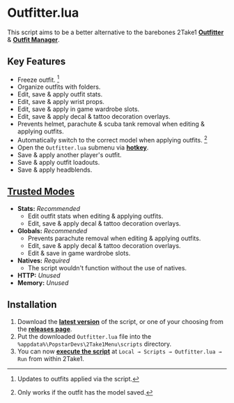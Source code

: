 # Outfitter.lua
This script aims to be a better alternative to the barebones 2Take1 [**Outfitter**](https://gta.2take1.menu/features/local/outfitter/) & [**Outfit Manager**](https://gta.2take1.menu/features/local/outfits/).

## Key Features
- Freeze outfit. [^1]
- Organize outfits with folders.
- Edit, save & apply outfit stats.
- Edit, save & apply wrist props.
- Edit, save & apply in game wardrobe slots.
- Edit, save & apply decal & tattoo decoration overlays.
- Prevents helmet, parachute & scuba tank removal when editing & applying outfits.
- Automatically switch to the correct model when applying outfits. [^2]
- Open the `Outfitter.lua` submenu via [**hotkey**](https://gta.2take1.menu/setup/keybinds/#feature-hotkeys).
- Save & apply another player's outfit.
- Save & apply outfit loadouts.
- Save & apply headblends.

## [Trusted Modes](https://gta.2take1.menu/dev/scripts/#trusted-mode)
- **Stats:** *Recommended*
    - Edit outfit stats when editing & applying outfits.
    - Edit, save & apply decal & tattoo decoration overlays.
- **Globals:** *Recommended*
    - Prevents parachute removal when editing & applying outfits.
    - Edit, save & apply decal & tattoo decoration overlays.
    - Edit & save in game wardrobe slots.
- **Natives:** *Required*
    - The script wouldn't function without the use of natives.
- **HTTP:** *Unused*
- **Memory:** *Unused*

## Installation
1. Download the [**latest version**](https://github.com/Bassrex100/Outfitter.lua/releases/latest/download/Outfitter.lua) of the script, or one of your choosing from the [**releases page**](https://github.com/Bassrex100/Outfitter.lua/releases).
2. Put the downloaded `Outfitter.lua` file into the `%appdata%\PopstarDevs\2Take1Menu\scripts` directory.
3. You can now [**execute the script**](https://gta.2take1.menu/dev/scripts/#running-scripts) at `Local → Scripts → Outfitter.lua → Run` from within 2Take1.

[^1]: Updates to outfits applied via the script.
[^2]: Only works if the outfit has the model saved.
